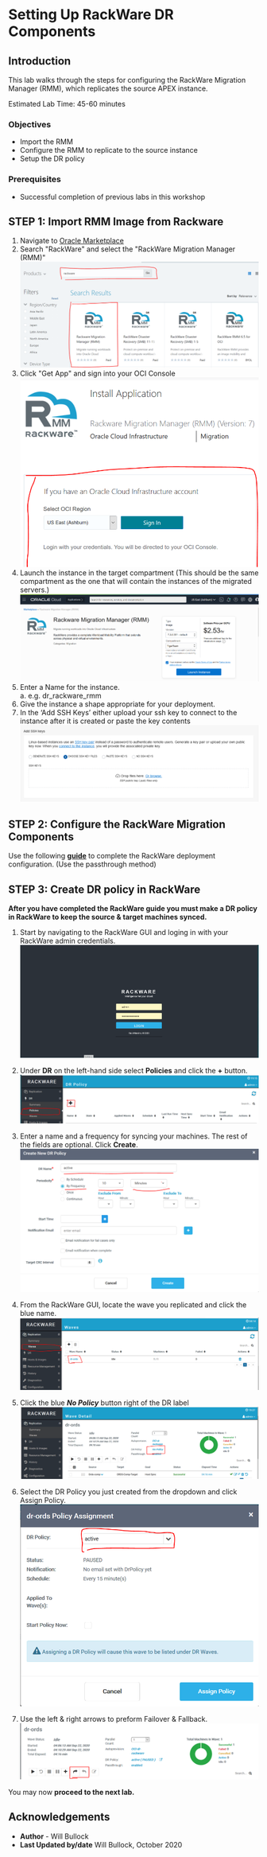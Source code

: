 # Setting Up RackWare DR Components
## Introduction
This lab walks through the steps for configuring the RackWare Migration Manager (RMM), which replicates the source APEX instance.

Estimated Lab Time: 45-60 minutes

### Objectives
- Import the RMM
- Configure the RMM to replicate to the source instance
- Setup the DR policy

### Prerequisites
- Successful completion of previous labs in this workshop

## **STEP 1:** Import RMM Image from Rackware
1.	Navigate to <a href="https://cloudmarketplace.oracle.com/marketplace/en_US/homePage.jspx" target="_blank">Oracle Marketplace</a>
2.	Search "RackWare" and select the "RackWare Migration Manager (RMM)"
    ![](./images/rmm-market.PNG)
3.	Click "Get App" and sign into your OCI Console
    ![](./images/oci-sign.PNG)
4.	Launch the instance in the target compartment (This should be the same compartment as the one that will contain the instances of the migrated servers.)
    ![](./images/launch.png)
5.	Enter a Name for the instance.\
    a.	e.g. dr_rackware_rmm
6.	Give the instance a shape appropriate for your deployment.
7.   In the ‘Add SSH Keys’ either upload your ssh key to connect to the instance after it is created or paste the key contents
    ![](./images/add-ssh-keys.png)

## **STEP 2:** Configure the RackWare Migration Components
Use the following **[guide](https://www.rackwareinc.com/rackware-rmm-oracle-marketplace-dr-march-2020)** to complete the RackWare deployment configuration. (Use the passthrough method)

## **STEP 3:** Create DR policy in RackWare
**After you have completed the RackWare guide you must make a DR policy in RackWare to keep the source & target machines synced.**
1. Start by navigating to the RackWare GUI and loging in with your RackWare admin credentials.
    ![](./images/gui.PNG)  

2. Under **DR** on the left-hand side select **Policies** and click the **+** button.
    ![](./images/dr-pol.PNG)

3. Enter a name and a frequency for syncing your machines. The rest of the fields are optional. Click **Create**.
    ![](./images/active.PNG)

4. From the RackWare GUI, locate the wave you replicated and click the blue name.
    ![](./images/rack-wave.PNG)

5. Click the blue ***No Policy*** button right of the DR label
    ![](./images/no-pol.PNG)

6. Select the DR Policy you just created from the dropdown and click Assign Policy.
        ![](./images/assign.PNG)

7. Use the left & right arrows to preform Failover & Fallback.
    ![](./images/failfall.PNG)  
    
You may now **proceed to the next lab.**

## Acknowledgements
- **Author** - Will Bullock
- **Last Updated by/date** Will Bullock, October 2020


